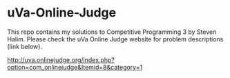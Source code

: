 # uVa-Online-Judge

This repo contains my solutions to Competitive Programming 3 by Steven Halim. Please check the uVa Online Judge website for problem descriptions (link below). 

http://uva.onlinejudge.org/index.php?option=com_onlinejudge&Itemid=8&category=1
